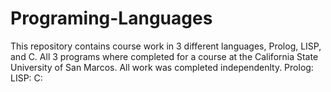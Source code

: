 # Programing-Languages
This repository contains course work in 3 different languages, Prolog, LISP, and C. All 3 programs
where completed for a course at the California State University of San Marcos. All work was completed independenlty.
Prolog:
LISP:
C:

